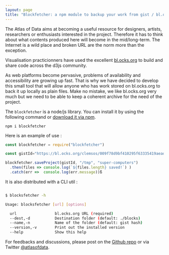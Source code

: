 ```yaml
---
layout: page
title: "Blockfetcher: a npm module to backup your work from gist / bl.ocks.org"
---
```



The Atlas of Data aims at becoming a useful resource for designers, artists, researchers or enthusiasts interested in the project. Therefore it has to think about what contents produced here will become in the mid/long-term. The Internet is a wild place and broken URL are the norm more than the exception.

Visualisation practicionners have used the excellent [bl.ocks.org](https://bl.ocks.org/-/about) to build and share code across the d3js community.

As web platforms become pervasive, problems of availability and accessibility are growing up fast. That is why we have decided to develop this small tool that will allow anyone who has work stored on bl.ocks.org to back it up locally as plain files. Make no mistake, we like bl.ocks.org very much but we need to be able to keep a coherent archive for the need of the project.

The `blockfetcher` is a node/js library. You can install it by using the following command or [download it via npm](https://www.npmjs.com/package/blockfetcher?activeTab=readme).

```
npm i blockfetcher
```

Here is an example of use :

```js
const blockfetcher = require("blockfetcher")

const gistId="https://bl.ocks.org/clemsos/009f78d9bf410295f63335419aead372".replace('https://bl.ocks.org/','')

blockfetcher.saveProject(gistId, "/tmp", "super-computers")
  .then(files => console.log(`${files.length} saved!`) )
  .catch(err =>  console.log(err.message))ß
```

It is also distributed with a CLI util :

```sh

$ blocksfetcher -h

Usage: blocksfetcher [url] [options]

  url                 bl.ocks.org URL (required)
  --dest,-d           Destination folder (default: ./blocks)
  --name,-n           Name of the folder (default: gist hash)
  --version,-v        Print out the installed version
  --help              Show this help
```

For feedbacks and discussions, please post on the [Github repo](https://github.com/clemsos/blockfetcher) or via Twitter [@atlasofdata](https://twitter.com/atlasofdata).
